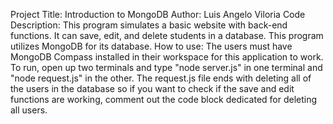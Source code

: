 Project Title: Introduction to MongoDB
Author: Luis Angelo Viloria
Code Description: This program simulates a basic website with back-end functions. It can save, edit, and delete students in a database. This program utilizes MongoDB for its database.
How to use: The users must have MongoDB Compass installed in their workspace for this application to work. To run, open up two terminals and type "node server.js" in one terminal and "node request.js" in the other. The request.js file ends with deleting all of the users in the database so if you want to check if the save and edit functions are working, comment out the code block dedicated for deleting all users. 